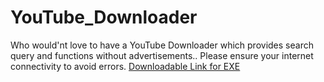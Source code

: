# YouTube_Downloader
Who would'nt love to have a YouTube Downloader which provides search query and functions without advertisements..
Please ensure your internet connectivity to avoid errors.
[Downloadable Link for EXE](https://drive.google.com/open?id=1BmTZvRrgJnGdU1Yf67IlSW8xA2PZfDsD)
